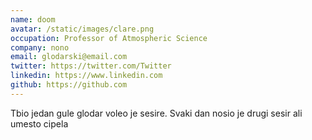 ```yaml
---
name: doom
avatar: /static/images/clare.png
occupation: Professor of Atmospheric Science
company: nono
email: glodarski@email.com
twitter: https://twitter.com/Twitter
linkedin: https://www.linkedin.com
github: https://github.com
---
```


Tbio jedan gule glodar voleo je sesire.
Svaki dan nosio je drugi sesir  ali umesto cipela